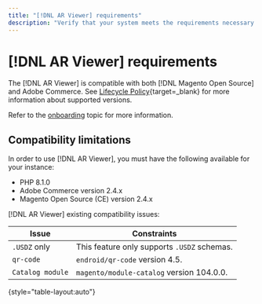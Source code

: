 ```yaml
---
title: "[!DNL AR Viewer] requirements"
description: "Verify that your system meets the requirements necessary to use the [!DNL AR Viewer] for Adobe Commerce module."
---
```

# [!DNL AR Viewer] requirements

The [!DNL AR Viewer] is compatible with both [!DNL Magento Open Source] and Adobe Commerce. See [Lifecycle Policy](https://experienceleague.adobe.com/docs/commerce-operations/release/planning/lifecycle-policy.html){target=_blank} for more information about supported versions.

Refer to the [onboarding](../catalog/ar-viewer-onboarding.md) topic for more information.

## Compatibility limitations

In order to use [!DNL AR Viewer], you must have the following available for your instance:

* PHP 8.1.0
* Adobe Commerce version 2.4.x
* Magento Open Source (CE) version 2.4.x

[!DNL AR Viewer] existing compatibility issues:

| **Issue** | **Constraints** |
|----------------|-----------------|
| `.USDZ` only| This feature only supports `.USDZ` schemas. |
| `qr-code` | `endroid/qr-code` version 4.5. |
| `Catalog module` | `magento/module-catalog` version 104.0.0. |

{style="table-layout:auto"}
